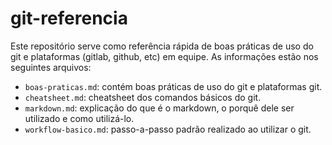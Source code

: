 # git-referencia

Este repositório serve como referência rápida de boas práticas de uso do git e plataformas (gitlab, github, etc) em equipe. As informações estão nos seguintes arquivos:

- `boas-praticas.md`: contém boas práticas de uso do git e plataformas git.
- `cheatsheet.md`: cheatsheet dos comandos básicos do git.
- `markdown.md`: explicação do que é o markdown, o porquê dele ser utilizado e como utilizá-lo.
- `workflow-basico.md`: passo-a-passo padrão realizado ao utilizar o git.
